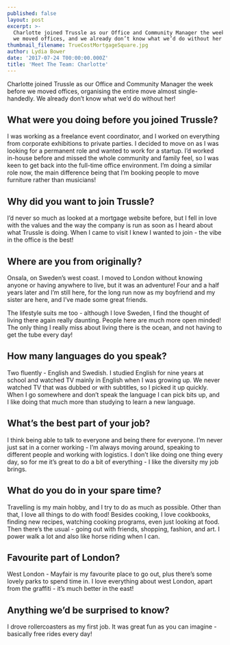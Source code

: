```yaml
---
published: false
layout: post
excerpt: >-
  Charlotte joined Trussle as our Office and Community Manager the week before
  we moved offices, and we already don’t know what we’d do without her!    
thumbnail_filename: TrueCostMortgageSquare.jpg
author: Lydia Bower
date: '2017-07-24 T00:00:00.000Z'
title: 'Meet The Team: Charlotte'
---
```

Charlotte joined Trussle as our Office and Community Manager the week before we moved offices, organising the entire move almost single-handedly. We already don’t know what we’d do without her!  

## What were you doing before you joined Trussle?
I was working as a freelance event coordinator, and I worked on everything from corporate exhibitions to private parties. I decided to move on as I was looking for a permanent role and wanted to work for a startup. I’d worked in-house before and missed the whole community and family feel, so I was keen to get back into the full-time office environment. I’m doing a similar role now, the main difference being that I’m booking people to move furniture rather than musicians!

## Why did you want to join Trussle?
I’d never so much as looked at a mortgage website before, but I fell in love with the values and the way the company is run as soon as I heard about what Trussle is doing. When I came to visit I knew I wanted to join - the vibe in the office is the best!

## Where are you from originally?
Onsala, on Sweden’s west coast. I moved to London without knowing anyone or having anywhere to live, but it was an adventure! Four and a half years later and I’m still here, for the long run now as my boyfriend and my sister are here, and I’ve made some great friends. 

The lifestyle suits me too - although I love Sweden, I find the thought of living there again really daunting. People here are much more open minded! The only thing I really miss about living there is the ocean, and not having to get the tube every day! 

## How many languages do you speak?
Two fluently - English and Swedish. I studied English for nine years at school and watched TV mainly in English when I was growing up. We never watched TV that was dubbed or with subtitles, so I picked it up quickly. When I go somewhere and don’t speak the language I can pick bits up, and I like doing that much more than studying to learn a new language. 

## What’s the best part of your job?
I think being able to talk to everyone and being there for everyone. I’m never just sat in a corner working - I’m always moving around, speaking to different people and working with logistics. I don’t like doing one thing every day, so for me it’s great to do a bit of everything - I like the diversity my job brings.  

## What do you do in your spare time?
Travelling is my main hobby, and I try to do as much as possible. Other than that, I love all things to do with food! Besides cooking, I love cookbooks, finding new recipes, watching cooking programs, even just looking at food. Then there’s the usual - going out with friends, shopping, fashion, and art. I power walk a lot and also like horse riding when I can. 

## Favourite part of London?
West London - Mayfair is my favourite place to go out, plus there’s some lovely parks to spend time in. I love everything about west London, apart from the graffiti - it’s much better in the east! 

## Anything we’d be surprised to know?
I drove rollercoasters as my first job. It was great fun as you can imagine - basically free rides every day! 
